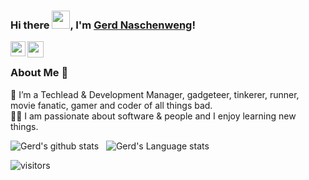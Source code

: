 ### Hi there <img src="https://github.com/TheDudeThatCode/TheDudeThatCode/blob/master/Assets/Hi.gif" width="29px">, I'm [Gerd Naschenweng](https://www.linkedin.com/in/gerdnaschenweng/)!

<a href="https://www.linkedin.com/in/gerdnaschenweng/">
  <img align="left" width="24px" src="https://cdn.jsdelivr.net/npm/simple-icons@v3/icons/linkedin.svg"  />
</a>
<a href="https://twitter.com/gerdnaschenweng">
  <img align="left" width="26px" src="https://cdn.jsdelivr.net/npm/simple-icons@v3/icons/twitter.svg" />
</a>
<br />

### About Me 🚀
🌱 I’m a Techlead & Development Manager, gadgeteer, tinkerer, runner, movie fanatic, gamer and coder of all things bad. </br>
👨‍💻 I am passionate about software & people and I enjoy learning new things. </br>

![Gerd's github stats](https://github-readme-stats.vercel.app/api?username=magicdude4eva&show_icons=true&hide_border=true)&nbsp;&nbsp;
![Gerd's Language stats](https://github-readme-stats-eight-theta.vercel.app/api/top-langs/?username=magicdude4eva&layout=compact&langs_count=8&hide_border=true)
<br />

![visitors](https://visitor-badge.laobi.icu/badge?page_id=magicdude4eva.magicdude4eva)


<!--
**magicdude4eva/magicdude4eva** is a ✨ _special_ ✨ repository because its `README.md` (this file) appears on your GitHub profile.

Here are some ideas to get you started:

- 🔭 I’m currently working on ...
- 🌱 I’m currently learning ...
- 👯 I’m looking to collaborate on ...
- 🤔 I’m looking for help with ...
- 💬 Ask me about ...
- 📫 How to reach me: ...
- 😄 Pronouns: ...
- ⚡ Fun fact: ...
-->
